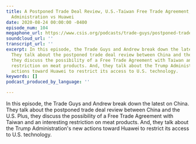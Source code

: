 ```yaml
---
title: A Postponed Trade Deal Review, U.S.-Taiwan Free Trade Agreement, and the Trump
  Administration vs Huawei
date: 2020-08-24 00:00:00 -0400
episode_num: 104
megaphone_url: https://www.csis.org/podcasts/trade-guys/postponed-trade-deal-review-us-taiwan-free-trade-agreement-and-trump
soundcloud_url: ''
transcript_url: ''
excerpt: In this episode, the Trade Guys and Andrew break down the latest on China.
  They talk about the postponed trade deal review between China and the U.S. Plus,
  they discuss the possibility of a Free Trade Agreement with Taiwan and an interesting
  restriction on meat products. And, they talk about the Trump Administration's new
  actions toward Huawei to restrict its access to U.S. technology.
keywords: []
podcast_produced_by_language: ''

---
```

In this episode, the Trade Guys and Andrew break down the latest on China. They talk about the postponed trade deal review between China and the U.S. Plus, they discuss the possibility of a Free Trade Agreement with Taiwan and an interesting restriction on meat products. And, they talk about the Trump Administration's new actions toward Huawei to restrict its access to U.S. technology.